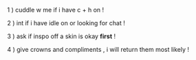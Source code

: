 1 ) cuddle w me if i have c + h on !

2 ) int if i have idle on or looking for chat !

3 ) ask if inspo off a skin is okay **first** !

4 ) give crowns and compliments , i will return them most likely !
